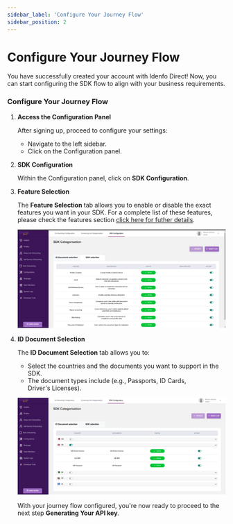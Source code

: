 ```yaml
---
sidebar_label: 'Configure Your Journey Flow'
sidebar_position: 2
---
```


# Configure Your Journey Flow

You have successfully created your account with Idenfo Direct! Now, you can start configuring the SDK flow to align with your business requirements.

### Configure Your Journey Flow

<!-- ### *1. eee Your Journey Flow*   -->

<!-- After signing up, proceed to configure your settings:

   1. Access the Configuration Panel:
      - Navigate to the left sidebar.
      - Click on the **Configuration panel**.
   2. SDK Configuration:
      - Within the **Configuration panel**, click on **SDK Configuration**.
   3. ID Document Selection:
      - The **Configuration tab** allows you to:
         - Select multiple countries for ID documents and SANs.
         - Modify document types (e.g., Passport, ID Card).
         - Enable OCR and face comparison features.
         - Adjust settings for Name Screening and Risk Rating. -->


<!-- ### Configure Your Journey Flow -->


1. **Access the Configuration Panel**

   After signing up, proceed to configure your settings:
   - Navigate to the left sidebar.
   - Click on the Configuration panel.

2. **SDK Configuration**  

   Within the Configuration panel, click on **SDK Configuration**.

3. **Feature Selection**  

   The **Feature Selection** tab allows you to enable or disable the exact features you want in your SDK. For a complete list of these features, please check the features section [click here for futher details](../features).

      ![My Image](../../static/img/conf.jpg)

4. **ID Document Selection**  

   The **ID Document Selection** tab allows you to:
   - Select the countries and the documents you want to support in the SDK.
   - The document types include (e.g., Passports, ID Cards, Driver's Licenses).

   ![My Image](../../static/img/ukiddoc.png)

   With your journey flow configured, you're now ready to proceed to the next step **Generating Your API key**.
